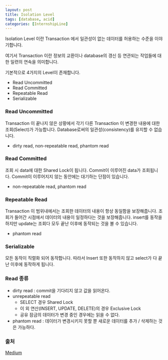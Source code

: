 ```yaml
---
layout: post
title: Isolation Level
tags: [database, acid]
categories: [InternshipLine]
---
```


Isolation Level 이란 Transaction 에서 일관성이 없는 데이터를 허용하는 수준을 이야기합니다.

여기서 Transaction 이란 정보의 교환이나 database의 갱신 등 연관되는 작업들에 대한 일련의 연속을 의미합니다.

기본적으로 4가지의 Level이 존재합니다.

* Read Uncommitted
* Read Committed
* Repeatable Read
* Serializable

### Read Uncommitted

Transaction 이 끝나지 않은 상황에서 각기 다른 Transaction 이 변경한 내용에 대한 조회(Select)가 가능합니다. Database로써의 일관성(consistency)를 유지할 수 없습니다.

* dirty read, non-repeatable read, phantom read

### Read Committed

조회 시 data에 대한 Shared Lock이 됩니다. Commit이 이루어진 data가 조회됩니다. Commit이 이루어지지 않는 동안에는 대기하는 단점이 있습니다.

* non-repeatable read, phantom read

### Repeatable Read

Transaction 이 범위내에서는 조회한 데이터의 내용이 항상 동일함을 보장해줍니다. 조회가 들어간 시점에서 데이터의 내용이 일정하다는 것을 보장해줍니다. insert를 동작을 하지만 update는 조회다 모두 끝난 이후에 동작되는 것을 볼 수 있습니다.

* phantom read

### Serializable

모든 동작이 직렬화 되어 동작합니다. 따라서 Insert 또한 동작하지 않고 select가 다 끝난 이후에 동작하게 됩니다.

### Read 종류

* dirty read : commit을 기다리지 않고 값을 읽어온다.
* unrepeatable read
  * SELECT 경우 Shared Lock
  * 이 외 연산(INSERT, UPDATE, DELETE)의 경우 Exclusive Lock
  * 공유 잠금의 데이터가 변경 중인 경우에는 읽을 수 없다.
* phantom read : 데이터가 변경시키지 못할 뿐 새로운 데이터를 추가 / 삭제하는 것은 가능하다.

### 출처

[Medium]([https://medium.com/@wonderful.dev/isolation-level-%EC%9D%B4%ED%95%B4%ED%95%98%EA%B8%B0-94e2c30cd8c9](https://medium.com/@wonderful.dev/isolation-level-이해하기-94e2c30cd8c9))